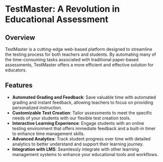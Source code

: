 # TestMaster: A Revolution in Educational Assessment

## Overview

TestMaster is a cutting-edge web-based platform designed to streamline the testing process for both teachers and students. By automating many of the time-consuming tasks associated with traditional paper-based assessments, TestMaster offers a more efficient and effective solution for educators.

## Features

- **Automated Grading and Feedback**: Save valuable time with automated grading and instant feedback, allowing teachers to focus on providing personalized instruction.
- **Customizable Test Creation**: Tailor assessments to meet the specific needs of your students with our flexible test creation tools.
- **Interactive Learning Experience**: Engage students with an online testing environment that offers immediate feedback and a built-in timer to enhance time management skills.
- **Advanced Analytics**: Track student progress over time with detailed analytics to better understand and support their learning journey.
- **Integration with LMS**: Seamlessly integrate with other learning management systems to enhance your educational tools and workflows.
